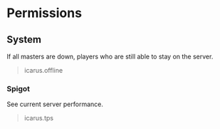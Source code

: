 # Permissions

## System

If all masters are down, players who are still able to stay on the server.
> icarus.offline

### Spigot

See current server performance.
> icarus.tps